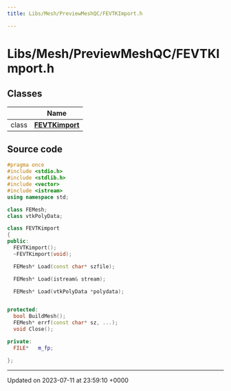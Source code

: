 ```yaml
---
title: Libs/Mesh/PreviewMeshQC/FEVTKImport.h

---
```


# Libs/Mesh/PreviewMeshQC/FEVTKImport.h



## Classes

|                | Name           |
| -------------- | -------------- |
| class | **[FEVTKimport](../Classes/classFEVTKimport.md)**  |




## Source code

```cpp
#pragma once
#include <stdio.h>
#include <stdlib.h>
#include <vector>
#include <istream>
using namespace std;

class FEMesh;
class vtkPolyData;

class FEVTKimport
{
public:
  FEVTKimport();
  ~FEVTKimport(void);

  FEMesh* Load(const char* szfile);

  FEMesh* Load(istream& stream);

  FEMesh* Load(vtkPolyData *polydata);


protected:
  bool BuildMesh();
  FEMesh* errf(const char* sz, ...);
  void Close();

private:
  FILE*   m_fp;

};
```


-------------------------------

Updated on 2023-07-11 at 23:59:10 +0000
